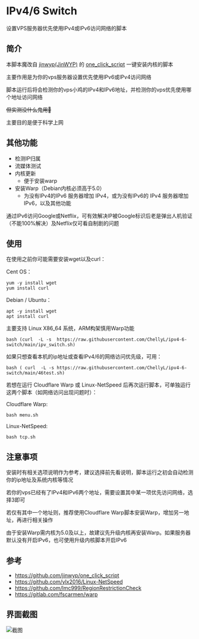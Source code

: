 # IPv4/6 Switch
设置VPS服务器优先使用IPv4或IPv6访问网络的脚本

## 简介
本脚本魔改自 [jinwyp(JinWYP)](https://github.com/jinwyp) 的 [one_click_script](https://github.com/jinwyp/one_click_script) 一键安装内核的脚本

主要作用是为你的vps服务器设置优先使用IPv6或IPv4访问网络

脚本运行后将会检测你的vps小鸡的IPv4和IPv6地址，并检测你的vps优先使用哪个地址访问网络

~~但实测没什么鬼用👻~~

主要目的是便于科学上网

## 其他功能

- 检测IP归属
- 流媒体测试
- 内核更新
  - 便于安装warp 
- 安装Warp（Debian内核必须高于5.0）
  - 为没有IPv4的IPv6 服务器增加 IPv4，或为没有IPv6的 IPv4 服务器增加IPv6，以及其他功能

通过IPv6访问Google或Netflix，可有效解决IP被Google标识后老是弹出人机验证（不能100%解决）及Netflix仅可看自制剧的问题

## 使用
在使用之前你可能需要安装wget以及curl：

Cent OS：
```
yum -y install wget
yum install curl
```
Debian / Ubuntu：
```
apt -y install wget
apt install curl
```

主要支持 Linux X86_64 系统，ARM构架慎用Warp功能
```
bash (curl  -L -s  https://raw.githubusercontent.com/ChellyL/ipv4-6-switch/main/ipv_switch.sh)
```

如果只想查看本机的ip地址或查看IPv4/6的网络访问优先级，可用：
```
bash ( curl  -L -s https://raw.githubusercontent.com/ChellyL/ipv4-6-switch/main/46test.sh)
```

若想在运行 Cloudflare Warp 或 Linux-NetSpeed 后再次运行脚本，可单独运行这两个脚本（如网络访问出现问题时）：

Cloudflare Warp:
```
bash menu.sh
```
Linux-NetSpeed:
```
bash tcp.sh
```
## 注意事项
安装时有相关选项说明作为参考，建议选择前先看说明，脚本运行之初会自动检测你的ip地址及系统内核等情况

若你的vps已经有了IPv4和IPv6两个地址，需要设置其中某一项优先访问网络，选择3即可

若仅有其中一个地址则，推荐使用Cloudflare Warp脚本安装Warp，增加另一地址，再进行相关操作

由于安装Warp需内核为5.0及以上，故建议先升级内核再安装Warp。如果服务器默认没有开启IPv6，也可使用升级内核脚本开启IPv6

## 参考
- https://github.com/jinwyp/one_click_script
- https://github.com/ylx2016/Linux-NetSpeed
- https://github.com/lmc999/RegionRestrictionCheck
- https://gitlab.com/fscarmen/warp

## 界面截图
![截图](https://github.com/ChellyL/ipv4-6-switch/blob/main/screenshot.png)
